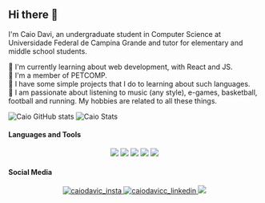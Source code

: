 ## Hi there 👋

I'm Caio Davi, an undergraduate student in Computer Science at Universidade Federal de Campina Grande and tutor for elementary and middle school students.  

🔭 I'm currently learning about web development, with React and JS.  
🌱 I'm a member of PETCOMP.  
💬 I have some simple projects that I do to learning about such languages.  
:information_desk_person: I am passionate about listening to music (any style), e-games, basketball, football and running. My hobbies are related to all these things.  

![Caio GitHub stats](https://github-readme-stats.vercel.app/api?username=caiodavic&count_private=true&theme=dark)
![Caio Stats](https://github-readme-stats.vercel.app/api/top-langs/?username=caiodavic&layout=compact&theme=dark)

#### Languages and Tools
<p align=center>  
  <img src="https://img.icons8.com/color/48/000000/java-coffee-cup-logo.png"/>
  <img src="https://img.icons8.com/color/48/000000/python.png"/>
  <img src="https://img.icons8.com/color/48/000000/javascript.png"/>
  <img src="https://img.icons8.com/color/48/000000/html-5.png"/>
  <img src="https://img.icons8.com/color/48/000000/css3.png"/>
  
  
  
#### Social Media
<p align =center>
  <a href="https://www.instagram.com/caiodavic/" target="blank"><img src="https://img.icons8.com/metro/26/000000/instagram-new.png" alt="caiodavic_insta"/>
  <a href="https://www.linkedin.com/in/caiodavicc/" target="blank"> <img src="https://img.icons8.com/metro/26/000000/linkedin.png" alt="caiodavicc_linkedin"/>
  <a href="mailto:caio.silva@ccc.ufcg.edu.br" target="blank"><img src="https://img.icons8.com/android/24/000000/gmail-login.png"/>
